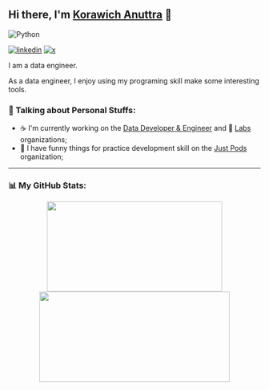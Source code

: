 ## Hi there, I'm [Korawich Anuttra](https://github.com/korawica) :wave:

![Python](https://img.shields.io/badge/python-3670A0?logo=python&style=flate&logoColor=ffdd54)

[![linkedin](https://img.shields.io/badge/LinkedIn-0077B5?style=for-the-badge&logo=linkedin&logoColor=white)](https://www.linkedin.com/in/korawica/)
[![x](https://img.shields.io/badge/X-000000?style=for-the-badge&logo=x&logoColor=white)](https://x.com/korawica)

I am a data engineer.

As a data engineer, I enjoy using my programing skill make some interesting tools.

### :round_pushpin: Talking about Personal Stuffs:

- :coffee: I'm currently working on the [Data Developer & Engineer](https://github.com/ddeutils) and :test_tube: [Labs](https://github.com/dde-labs) organizations;
- :beer: I have funny things for practice development skill on the [Just Pods](https://github.com/justpods) organization;

---

### :bar_chart: My GitHub Stats:

<p float="left" align="center">
  <img height="180em" width="350" src="https://github-readme-stats.vercel.app/api?username=korawica&show_icons=true&hide_border=true&include_all_commits=true" />
  <img height="180em" width="380" src="https://github-readme-stats.vercel.app/api/top-langs/?username=korawica&layout=compact" />
</p>
